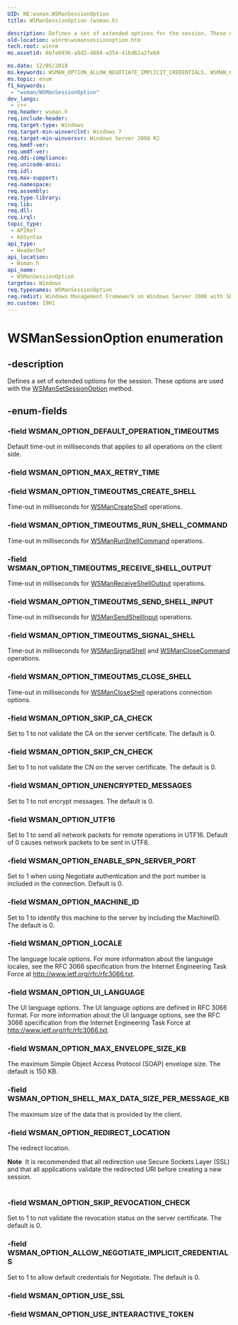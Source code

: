 ```yaml
---
UID: NE:wsman.WSManSessionOption
title: WSManSessionOption (wsman.h)

description: Defines a set of extended options for the session. These options are used with the WSManSetSessionOption method.
old-location: winrm\wsmansessionoption.htm
tech.root: winrm
ms.assetid: 6bfe6936-a9d2-4884-a354-41bd62a2feb0

ms.date: 12/05/2018
ms.keywords: WSMAN_OPTION_ALLOW_NEGOTIATE_IMPLICIT_CREDENTIALS, WSMAN_OPTION_DEFAULT_OPERATION_TIMEOUTMS, WSMAN_OPTION_ENABLE_SPN_SERVER_PORT, WSMAN_OPTION_LOCALE, WSMAN_OPTION_MACHINE_ID, WSMAN_OPTION_MAX_ENVELOPE_SIZE_KB, WSMAN_OPTION_REDIRECT_LOCATION, WSMAN_OPTION_SHELL_MAX_DATA_SIZE_PER_MESSAGE_KB, WSMAN_OPTION_SKIP_CA_CHECK, WSMAN_OPTION_SKIP_CN_CHECK, WSMAN_OPTION_SKIP_REVOCATION_CHECK, WSMAN_OPTION_TIMEOUTMS_CLOSE_SHELL, WSMAN_OPTION_TIMEOUTMS_CREATE_SHELL, WSMAN_OPTION_TIMEOUTMS_RECEIVE_SHELL_OUTPUT, WSMAN_OPTION_TIMEOUTMS_RUN_SHELL_COMMAND, WSMAN_OPTION_TIMEOUTMS_SEND_SHELL_INPUT, WSMAN_OPTION_TIMEOUTMS_SIGNAL_SHELL, WSMAN_OPTION_UI_LANGUAGE, WSMAN_OPTION_UNENCRYPTED_MESSAGES, WSMAN_OPTION_UTF16, WSManSessionOption, WSManSessionOption enumeration [Windows Remote Management], winrm.wsmansessionoption, wsman/WSMAN_OPTION_ALLOW_NEGOTIATE_IMPLICIT_CREDENTIALS, wsman/WSMAN_OPTION_DEFAULT_OPERATION_TIMEOUTMS, wsman/WSMAN_OPTION_ENABLE_SPN_SERVER_PORT, wsman/WSMAN_OPTION_LOCALE, wsman/WSMAN_OPTION_MACHINE_ID, wsman/WSMAN_OPTION_MAX_ENVELOPE_SIZE_KB, wsman/WSMAN_OPTION_REDIRECT_LOCATION, wsman/WSMAN_OPTION_SHELL_MAX_DATA_SIZE_PER_MESSAGE_KB, wsman/WSMAN_OPTION_SKIP_CA_CHECK, wsman/WSMAN_OPTION_SKIP_CN_CHECK, wsman/WSMAN_OPTION_SKIP_REVOCATION_CHECK, wsman/WSMAN_OPTION_TIMEOUTMS_CLOSE_SHELL, wsman/WSMAN_OPTION_TIMEOUTMS_CREATE_SHELL, wsman/WSMAN_OPTION_TIMEOUTMS_RECEIVE_SHELL_OUTPUT, wsman/WSMAN_OPTION_TIMEOUTMS_RUN_SHELL_COMMAND, wsman/WSMAN_OPTION_TIMEOUTMS_SEND_SHELL_INPUT, wsman/WSMAN_OPTION_TIMEOUTMS_SIGNAL_SHELL, wsman/WSMAN_OPTION_UI_LANGUAGE, wsman/WSMAN_OPTION_UNENCRYPTED_MESSAGES, wsman/WSMAN_OPTION_UTF16, wsman/WSManSessionOption
ms.topic: enum
f1_keywords: 
 - "wsman/WSManSessionOption"
dev_langs:
 - c++
req.header: wsman.h
req.include-header: 
req.target-type: Windows
req.target-min-winverclnt: Windows 7
req.target-min-winversvr: Windows Server 2008 R2
req.kmdf-ver: 
req.umdf-ver: 
req.ddi-compliance: 
req.unicode-ansi: 
req.idl: 
req.max-support: 
req.namespace: 
req.assembly: 
req.type-library: 
req.lib: 
req.dll: 
req.irql: 
topic_type:
 - APIRef
 - kbSyntax
api_type:
 - HeaderDef
api_location:
 - Wsman.h
api_name:
 - WSManSessionOption
targetos: Windows
req.typenames: WSManSessionOption
req.redist: Windows Management Framework on Windows Server 2008 with SP2 and Windows Vista with SP2
ms.custom: 19H1
---
```


# WSManSessionOption enumeration


## -description


Defines a set of extended options for the session. These options are used with the <a href="https://docs.microsoft.com/windows/desktop/api/wsman/nf-wsman-wsmansetsessionoption">WSManSetSessionOption</a> method.



## -enum-fields




### -field WSMAN_OPTION_DEFAULT_OPERATION_TIMEOUTMS

Default time-out in milliseconds that applies to all operations on the client side.


### -field WSMAN_OPTION_MAX_RETRY_TIME


### -field WSMAN_OPTION_TIMEOUTMS_CREATE_SHELL

Time-out in milliseconds for <a href="https://docs.microsoft.com/windows/desktop/api/wsman/nf-wsman-wsmancreateshell">WSManCreateShell</a> operations.


### -field WSMAN_OPTION_TIMEOUTMS_RUN_SHELL_COMMAND

Time-out in milliseconds for <a href="https://docs.microsoft.com/windows/desktop/api/wsman/nf-wsman-wsmanrunshellcommand">WSManRunShellCommand</a> operations.


### -field WSMAN_OPTION_TIMEOUTMS_RECEIVE_SHELL_OUTPUT

Time-out in milliseconds for <a href="https://docs.microsoft.com/windows/desktop/api/wsman/nf-wsman-wsmanreceiveshelloutput">WSManReceiveShellOutput</a> operations.


### -field WSMAN_OPTION_TIMEOUTMS_SEND_SHELL_INPUT

Time-out in milliseconds for <a href="https://docs.microsoft.com/windows/desktop/api/wsman/nf-wsman-wsmansendshellinput">WSManSendShellInput</a> operations.


### -field WSMAN_OPTION_TIMEOUTMS_SIGNAL_SHELL

Time-out in milliseconds for <a href="https://docs.microsoft.com/windows/desktop/api/wsman/nf-wsman-wsmansignalshell">WSManSignalShell</a> and <a href="https://docs.microsoft.com/windows/desktop/api/wsman/nf-wsman-wsmanclosecommand">WSManCloseCommand</a> operations.


### -field WSMAN_OPTION_TIMEOUTMS_CLOSE_SHELL

Time-out in milliseconds for <a href="https://docs.microsoft.com/windows/desktop/api/wsman/nf-wsman-wsmancloseshell">WSManCloseShell</a> operations connection options.


### -field WSMAN_OPTION_SKIP_CA_CHECK

Set to 1 to not validate the CA on the server certificate. The default is 0.


### -field WSMAN_OPTION_SKIP_CN_CHECK

Set to 1 to not validate the CN on the server certificate. The default is 0.


### -field WSMAN_OPTION_UNENCRYPTED_MESSAGES

Set to 1 to not encrypt messages. The default is 0.


### -field WSMAN_OPTION_UTF16

Set to 1 to send all network packets for remote operations in UTF16. Default of 0 causes network packets to be sent in UTF8.


### -field WSMAN_OPTION_ENABLE_SPN_SERVER_PORT

Set to 1 when using Negotiate authentication and the  port number is included in the connection. Default is 0.


### -field WSMAN_OPTION_MACHINE_ID

Set to 1 to identify this machine to the server by including the MachineID. The default is 0.


### -field WSMAN_OPTION_LOCALE

The language locale options. For more information about the language locales, see the    RFC 3066 specification from the Internet Engineering Task Force at <a href="http://go.microsoft.com/fwlink/p/?linkid=139708">http://www.ietf.org/rfc/rfc3066.txt</a>.


### -field WSMAN_OPTION_UI_LANGUAGE

The UI language options. The UI language options  are defined in RFC 3066 format.   For more information about the UI language options, see the    RFC 3066 specification from the Internet Engineering Task Force at <a href="http://go.microsoft.com/fwlink/p/?linkid=139708">http://www.ietf.org/rfc/rfc3066.txt</a>.


### -field WSMAN_OPTION_MAX_ENVELOPE_SIZE_KB

The maximum Simple Object Access Protocol (SOAP) envelope size. The default is 150 KB.


### -field WSMAN_OPTION_SHELL_MAX_DATA_SIZE_PER_MESSAGE_KB

The maximum size of the data that is  provided by the client.


### -field WSMAN_OPTION_REDIRECT_LOCATION

The redirect location.

<div class="alert"><b>Note</b>  It is recommended that all redirection use Secure Sockets Layer (SSL) and that all applications validate the redirected URI before creating a new session.</div>
<div> </div>

### -field WSMAN_OPTION_SKIP_REVOCATION_CHECK

Set to 1 to not validate the revocation status on the server certificate. The default is 0.


### -field WSMAN_OPTION_ALLOW_NEGOTIATE_IMPLICIT_CREDENTIALS

Set to 1 to allow default credentials for Negotiate. The default is 0.


### -field WSMAN_OPTION_USE_SSL


### -field WSMAN_OPTION_USE_INTEARACTIVE_TOKEN



